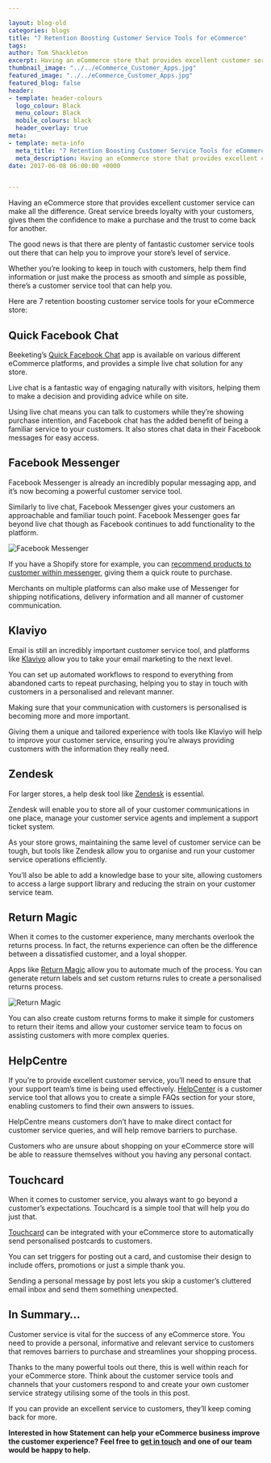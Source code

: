 ```yaml
--- 

layout: blog-old
categories: blogs
title: "7 Retention Boosting Customer Service Tools for eCommerce"
tags:
author: Tom Shackleton
excerpt: Having an eCommerce store that provides excellent customer service can make all the difference. Great service breeds loyalty with your customers, gives them the confidence to make a purchase and the trust to come back for another.
thumbnail_image: "../../eCommerce_Customer_Apps.jpg"
featured_image: "../../eCommerce_Customer_Apps.jpg"
featured_blog: false
header:
- template: header-colours
  logo_colour: Black
  menu_colour: Black
  mobile_colours: black
  header_overlay: true
meta:
- template: meta-info
  meta_title: "7 Retention Boosting Customer Service Tools for eCommerce"
  meta_description: Having an eCommerce store that provides excellent customer service can make all the difference. Great service breeds loyalty with your customers, gives them the confidence to make a purchase and the trust to come back for another.
date: 2017-06-08 06:00:00 +0000


--- 
```

Having an eCommerce store that provides excellent customer service can make all the difference. Great service breeds loyalty with your customers, gives them the confidence to make a purchase and the trust to come back for another.

The good news is that there are plenty of fantastic customer service tools out there that can help you to improve your store’s level of service.

Whether you’re looking to keep in touch with customers, help them find information or just make the process as smooth and simple as possible, there’s a customer service tool that can help you.

Here are 7 retention boosting customer service tools for your eCommerce store:

  

Quick Facebook Chat
-------------------

Beeketing’s [Quick Facebook Chat](https://beeketing.com/quick-facebook-chat) app is available on various different eCommerce platforms, and provides a simple live chat solution for any store.

Live chat is a fantastic way of engaging naturally with visitors, helping them to make a decision and providing advice while on site.

Using live chat means you can talk to customers while they’re showing purchase intention, and Facebook chat has the added benefit of being a familiar service to your customers. It also stores chat data in their Facebook messages for easy access.

  

Facebook Messenger
------------------

Facebook Messenger is already an incredibly popular messaging app, and it’s now becoming a powerful customer service tool.

Similarly to live chat, Facebook Messenger gives your customers an approachable and familiar touch point. Facebook Messenger goes far beyond live chat though as Facebook continues to add functionality to the platform.

![Facebook Messenger](../../Facebook_Messenger.png)  

If you have a Shopify store for example, you can [recommend products to customer within messenger](https://www.shopify.co.uk/messenger), giving them a quick route to purchase.

Merchants on multiple platforms can also make use of Messenger for shipping notifications, delivery information and all manner of customer communication.

  

Klaviyo
-------

Email is still an incredibly important customer service tool, and platforms like [Klaviyo](https://www.klaviyo.com/) allow you to take your email marketing to the next level.

You can set up automated workflows to respond to everything from abandoned carts to repeat purchasing, helping you to stay in touch with customers in a personalised and relevant manner.

Making sure that your communication with customers is personalised is becoming more and more important.

Giving them a unique and tailored experience with tools like Klaviyo will help to improve your customer service, ensuring you’re always providing customers with the information they really need.

  

Zendesk
-------

For larger stores, a help desk tool like [Zendesk](https://www.zendesk.com/) is essential.

Zendesk will enable you to store all of your customer communications in one place, manage your customer service agents and implement a support ticket system.

As your store grows, maintaining the same level of customer service can be tough, but tools like Zendesk allow you to organise and run your customer service operations efficiently.

You’ll also be able to add a knowledge base to your site, allowing customers to access a large support library and reducing the strain on your customer service team.

  

Return Magic
------------

When it comes to the customer experience, many merchants overlook the returns process. In fact, the returns experience can often be the difference between a dissatisfied customer, and a loyal shopper.

Apps like [Return Magic](https://www.returnmagic.com/) allow you to automate much of the process. You can generate return labels and set custom returns rules to create a personalised returns process.

![Return Magic](../../Return_Magic.png)  

You can also create custom returns forms to make it simple for customers to return their items and allow your customer service team to focus on assisting customers with more complex queries.

  

HelpCentre
----------

If you’re to provide excellent customer service, you’ll need to ensure that your support team’s time is being used effectively. [HelpCenter](https://apps.shopify.com/helpcenter) is a customer service tool that allows you to create a simple FAQs section for your store, enabling customers to find their own answers to issues.

HelpCentre means customers don’t have to make direct contact for customer service queries, and will help remove barriers to purchase.

Customers who are unsure about shopping on your eCommerce store will be able to reassure themselves without you having any personal contact.

  

Touchcard
---------

When it comes to customer service, you always want to go beyond a customer’s expectations. Touchcard is a simple tool that will help you do just that.

[Touchcard](https://touchcard.co/) can be integrated with your eCommerce store to automatically send personalised postcards to customers.

You can set triggers for posting out a card, and customise their design to include offers, promotions or just a simple thank you.

Sending a personal message by post lets you skip a customer’s cluttered email inbox and send them something unexpected.

  

In Summary…
-----------

Customer service is vital for the success of any eCommerce store. You need to provide a personal, informative and relevant service to customers that removes barriers to purchase and streamlines your shopping process.

Thanks to the many powerful tools out there, this is well within reach for your eCommerce store. Think about the customer service tools and channels that your customers respond to and create your own customer service strategy utilising some of the tools in this post.

If you can provide an excellent service to customers, they’ll keep coming back for more.

**Interested in how Statement can help your eCommerce business improve the customer experience? Feel free to** [**get in touch**](https://www.statementagency.com/contact-us) **and one of our team would be happy to help.**